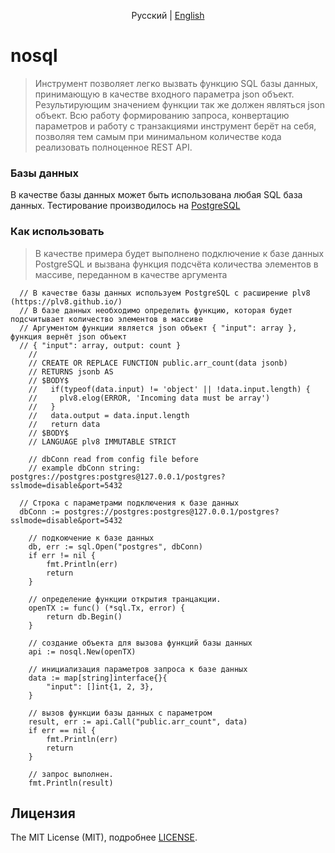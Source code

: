 <p align="center">
  <span>Русский</span> |
  <a href="README.md">English</a>
</p>

# nosql
> Инструмент позволяет легко вызвать функцию SQL базы данных, принимающую в качестве входного параметра json объект.
> Результирующим значением функции так же должен являться json объект. Всю работу формированию запроса, 
> конвертацию параметров и работу с транзакциями инструмент берёт на себя, позволяя тем самым при минимальном
> количестве кода реализовать полноценное REST API.

### Базы данных
В качестве базы данных может быть использована любая SQL база данных. Тестирование производилось на 
<a href="https://postgrespro.ru">PostgreSQL</a>

### Как использовать
> В качестве примера будет выполнено подключение к базе данных PostgreSQL и вызвана функция подсчёта количества
> элементов в массиве, переданном в качестве аргумента

```golang
  // В качестве базы данных используем PostgreSQL c расширение plv8 (https://plv8.github.io/)
  // В базе данных необходимо определить функцию, которая будет подсчитывает количество элементов в массиве
  // Аргументом функции является json объект { "input": array }, функция вернёт json объект 
  // { "input": array, output: count }
	//
	// CREATE OR REPLACE FUNCTION public.arr_count(data jsonb)
	// RETURNS jsonb AS
	// $BODY$
	//   if(typeof(data.input) != 'object' || !data.input.length) {
	//	   plv8.elog(ERROR, 'Incoming data must be array')
	//   }
	//   data.output = data.input.length
	//   return data
	// $BODY$
	// LANGUAGE plv8 IMMUTABLE STRICT

	// dbConn read from config file before
	// example dbConn string: postgres://postgres:postgres@127.0.0.1/postgres?sslmode=disable&port=5432

  // Строка с параметрами подключения к базе данных
  dbConn := postgres://postgres:postgres@127.0.0.1/postgres?sslmode=disable&port=5432

	// подкоючение к базе данных
	db, err := sql.Open("postgres", dbConn)
	if err != nil {
		fmt.Println(err)
		return
	}

	// определение функции открытия транцакции.
	openTX := func() (*sql.Tx, error) {
		return db.Begin()
	}

	// создание объекта для вызова функций базы данных
	api := nosql.New(openTX)

	// инициализация параметров запроса к базе данных
	data := map[string]interface{}{
		"input": []int{1, 2, 3},
	}

	// вызов функции базы данных с параметром
	result, err := api.Call("public.arr_count", data)
	if err == nil {
		fmt.Println(err)
		return
	}

	// запрос выполнен.
	fmt.Println(result)
```

## Лицензия

The MIT License (MIT), подробнее [LICENSE](LICENSE).
